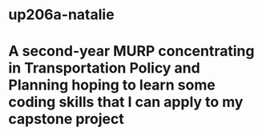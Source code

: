 # up206a-natalie
# A second-year MURP concentrating in Transportation Policy and Planning hoping to learn some coding skills that I can apply to my capstone project
